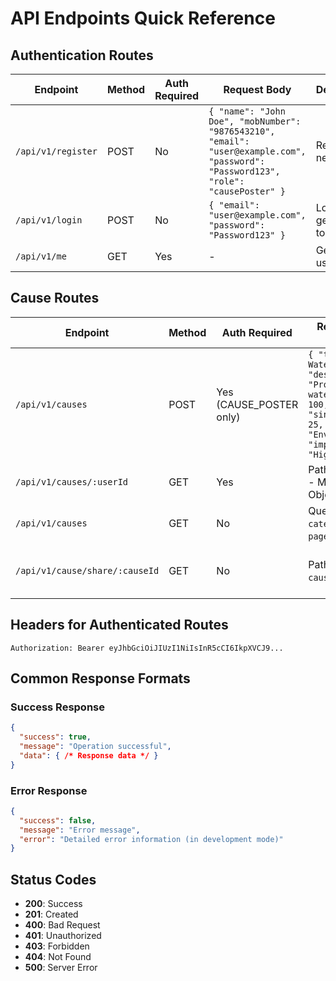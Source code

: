 # API Endpoints Quick Reference

## Authentication Routes

| Endpoint | Method | Auth Required | Request Body | Description |
|----------|--------|---------------|--------------|-------------|
| `/api/v1/register` | POST | No | `{ "name": "John Doe", "mobNumber": "9876543210", "email": "user@example.com", "password": "Password123", "role": "causePoster" }` | Register a new user |
| `/api/v1/login` | POST | No | `{ "email": "user@example.com", "password": "Password123" }` | Login and get JWT token |
| `/api/v1/me` | GET | Yes | - | Get current user profile |

## Cause Routes

| Endpoint | Method | Auth Required | Request Body / Parameters | Description |
|----------|--------|---------------|---------------------------|-------------|
| `/api/v1/causes` | POST | Yes (CAUSE_POSTER only) | `{ "title": "Clean Water Initiative", "description": "Providing clean water", "qty": 100, "singleItemPrice": 25, "category": "Environment", "impactLevel": "High" }` | Create a new cause |
| `/api/v1/causes/:userId` | GET | Yes | Path Param: `userId` - MongoDB ObjectId | Get all causes by user |
| `/api/v1/causes` | GET | No | Query Params: `category`, `sort`, `page`, `limit` | Get all approved causes |
| `/api/v1/cause/share/:causeId` | GET | No | Path Param: `causeId` - UUID | Get shareable link and QR code |

## Headers for Authenticated Routes

```
Authorization: Bearer eyJhbGciOiJIUzI1NiIsInR5cCI6IkpXVCJ9...
```

## Common Response Formats

### Success Response

```json
{
  "success": true,
  "message": "Operation successful",
  "data": { /* Response data */ }
}
```

### Error Response

```json
{
  "success": false,
  "message": "Error message",
  "error": "Detailed error information (in development mode)"
}
```

## Status Codes

- **200**: Success
- **201**: Created
- **400**: Bad Request
- **401**: Unauthorized
- **403**: Forbidden
- **404**: Not Found
- **500**: Server Error
